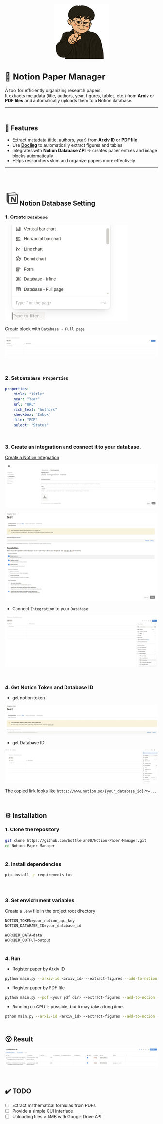 <p align="center">
  <img src="image/avatar.png" alt="avatar" width="180" height="180">
</p>


# 📘 Notion Paper Manager

A tool for efficiently organizing research papers.  
It extracts metadata (title, authors, year, figures, tables, etc.) from **Arxiv** or **PDF files** and automatically uploads them to a Notion database. 

---

## <br>🌟 Features
- Extract metadata (title, authors, year) from **Arxiv ID** or **PDF file**  
- Use **[Docling](https://github.com/docling-project/docling)** to automatically extract figures and tables  
- Integrates with **Notion Database API** → creates paper entries and image blocks automatically  
- Helps researchers skim and organize papers more effectively  

---

## 

<br>

## ![notion_icon](./image/notion_icon.png)Notion Database Setting

### 1. Create `Database`

![make Database](./image/create_Database_Fullpage.png)

Create block with `Database - Full page` 

![Database made](./image/Database_made.png)

<BR>

### 2. Set `Database Properties`

``` yaml
properties:
    title: "Title"
    year: "Year"
    url: "URL"
    rich_text: "Authors"
    checkbox: "Inbox"
    file: "PDF"
    select: "Status"
```

<BR>

### 3. Create an integration and connect it to your database.

[Create a Notion Integration](https://developers.notion.com/docs/create-a-notion-integration) 

![createIntegration](./image/create_Integration.png)



![IntegrationSetting](./image/Integrationsetting.png)

- Connect `Integration` to your `Database`

![connectIntegration](./image/connectIntegration.png)

<BR>

### 4. Get Notion Token and Database ID 

- get notion token

![getnotiontoken](./image/Integration_secret.png)

- get Database ID

![getdatabaseID](./image/getDatabaseID.png)

The copied link looks like `https://www.notion.so/{your_database_id}?v=...`

<br>

## ⚙️ Installation

### 1. Clone the repository

```bash
git clone https://github.com/bottle-an00/Notion-Paper-Manager.git
cd Notion-Paper-Manager
```

### <br>2. Install dependencies
```bash
pip install -r requirements.txt
```

### <br>

### 3. Set enviornment variables 

Create a `.env` file in the project root directory

```env
NOTION_TOKEN=your_notion_api_key
NOTION_DATABASE_ID=your_database_id

WORKDIR_DATA=data
WORKDIR_OUTPUT=output
```

### <br>4. Run

- Register paper by Arxiv ID.

```bash
python main.py --arxiv-id <arxiv_id> --extract-figures --add-to-notion --device cuda
```

- Register paper by PDF file.

```bash
python main.py --pdf <your pdf dir> --extract-figures --add-to-notion --device cuda
```

- Running on CPU is possible, but it may take a long time.

```bash
pthon main.py --arxiv-id <arxiv_id> --extract-figures --add-to-notion --device cpu
```



## <br>😚 Result

![result](./image/RESULT.png)

<br>

## ✔️ TODO

- [ ] Extract mathematical formulas from PDFs
- [ ] Provide a simple GUI interface
- [ ] Uploading files > 5MB with Google Drive API
